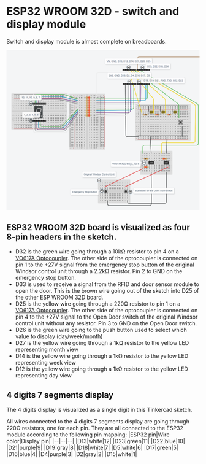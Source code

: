 # ESP32 WROOM 32D - switch and display module

Switch and display module is almost complete on breadboards.

![Tinkercad sketch](switch_and_display_module.png)

## ESP32 WROOM 32D board is visualized as four 8-pin headers in the sketch.
 - D32 is the green wire going through a 10kΩ resistor to pin 4 on a [VO617A Optocoupler](https://mou.sr/45uYfCM). The other side of the optocoupler is connected on pin 1 to the +27V signal from the emergency stop button of the original Windsor control unit through a 2.2kΩ resistor. Pin 2 to GND on the emergency stop button.
 - D33 is used to receive a signal from the RFID and door sensor module to open the door. This is the brown wire going out of the sketch into D25 of the other ESP WROOM 32D board.
 - D25 is the yellow wire going through a 220Ω resistor to pin 1 on a [VO617A Optocoupler](https://mou.sr/45uYfCM). The other side of the optocoupler is connected on pin 4 to the +27V signal to the Open Door switch of the original Windsor control unit without any resistor. Pin 3 to GND on the Open Door switch.
 - D26 is the green wire going to the push button used to select which value to display (day/week/month)
 - D27 is the yellow wire going through a 1kΩ resistor to the yellow LED representing month view
 - D14 is the yellow wire going through a 1kΩ resistor to the yellow LED representing week view
 - D12 is the yellow wire going through a 1kΩ resistor to the yellow LED representing day view

 ## 4 digits 7 segments display
 The 4 digits display is visualized as a single digit in this Tinkercad sketch.
 
 All wires connected to the 4 digits 7 segments display are going through 220Ω resistors, one for each pin. They are all connected to the ESP32 module according to the following pin mapping:
  |ESP32 pin|Wire color|Display pin|
 |--|--|--|
 |D13|white|12|
 |D23|green|11|
 |D22|blue|10|
 |D21|purple|9|
 |D19|gray|8|
 |D18|white|7|
 |D5|white|6|
 |D17|green|5|
 |D16|blue|4|
 |D4|purple|3|
 |D2|gray|2|
 |D15|white|1|
